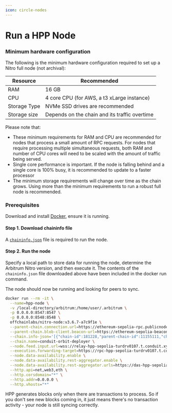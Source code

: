 ```yaml
---
icon: circle-nodes
---
```


# Run a HPP Node

### Minimum hardware configuration

The following is the minimum hardware configuration required to set up a Nitro full node (not archival):

| Resource     | Recommended                                   |
| ------------ | --------------------------------------------- |
| RAM          | 16 GB                                         |
| CPU          | 4 core CPU (for AWS, a t3 xLarge instance)    |
| Storage Type | NVMe SSD drives are recommended               |
| Storage size | Depends on the chain and its traffic overtime |

Please note that:

* These minimum requirements for RAM and CPU are recommended for nodes that process a small amount of RPC requests. For nodes that require processing multiple simultaneous requests, both RAM and number of CPU cores will need to be scaled with the amount of traffic being served.
* Single core performance is important. If the node is falling behind and a single core is 100% busy, it is recommended to update to a faster processor
* The minimum storage requirements will change over time as the chain grows. Using more than the minimum requirements to run a robust full node is recommended.

### Prerequisites

Download and install [Docker](https://www.docker.com/), ensure it is running.

#### Step 1. Download chaininfo file

A [`chaininfo.json`](https://api.conduit.xyz/file/getArbitrumChainInfo?network=3adca3f7-bd91-4535-aca7-7cce30c8d822\&organization=a5d362cc-9b26-4bd0-b658-08581b2e1481) file is required to run the node.

#### Step 2. Run the node

Specify a local path to store data for running the node, determine the Arbitrum Nitro version, and then execute it. The contents of the `chaininfo.json` file downloaded above have been included in the docker run command.

The node should now be running and looking for peers to sync.

```bash
docker run --rm -it \
  --name=hpp-node \
  -v /local-directory/arbitrum:/home/user/.arbitrum \
  -p 0.0.0.0:8547:8547 \
  -p 0.0.0.0:8548:8548 \
  offchainlabs/nitro-node:v3.6.7-a7c9f1e \
  --parent-chain.connection.url=https://ethereum-sepolia-rpc.publicnode.com \
  --parent-chain.blob-client.beacon-url=https://ethereum-sepolia-beacon-api.publicnode.com \
  --chain.info-json='[{"chain-id":181228,"parent-chain-id":11155111,"chain-name":"conduit-orbit-deployer","chain-config":{"chainId":181228,"homesteadBlock":0,"daoForkBlock":null,"daoForkSupport":true,"eip150Block":0,"eip150Hash":"0x0000000000000000000000000000000000000000000000000000000000000000","eip155Block":0,"eip158Block":0,"byzantiumBlock":0,"constantinopleBlock":0,"petersburgBlock":0,"istanbulBlock":0,"muirGlacierBlock":0,"berlinBlock":0,"londonBlock":0,"clique":{"period":0,"epoch":0},"arbitrum":{"EnableArbOS":true,"AllowDebugPrecompiles":false,"DataAvailabilityCommittee":true,"InitialArbOSVersion":32,"InitialChainOwner":"0x3324DC1E72Ee0C0D0483503B5d36A592bfC862D9","GenesisBlockNum":0}},"rollup":{"bridge":"0x1DDe0F57E7889B6866505634E58E3057b01dfed0","inbox":"0xAAD45a7bF65b43E56767CdE3Ab84A5433c714Afc","sequencer-inbox":"0x7A6398deA2adc6fe4A3cfBA3352840bB03e440d3","rollup":"0x60b33120F5572608CC33c5C3a40c992987B59Edc","validator-utils":"0x9d502DD38E6E7FBdd3b7e964345d544ec37f1D72","validator-wallet-creator":"0x684A827456373a0C0379B1C82BA31Ee5E4F88F62","deployed-at":8539104}}]' \
  --chain.name=conduit-orbit-deployer \
  --node.feed.input.url=wss://relay-hpp-sepolia-turdrv0107.t.conduit.xyz \
  --execution.forwarding-target=https://rpc-hpp-sepolia-turdrv0107.t.conduit.xyz \
  --node.data-availability.enable \
  --node.data-availability.rest-aggregator.enable \
  --node.data-availability.rest-aggregator.urls=https://das-hpp-sepolia-turdrv0107.t.conduit.xyz \
  --http.api=net,web3,eth \
  --http.corsdomain="*" \
  --http.addr=0.0.0.0 \
  --http.vhosts="*"
```

HPP generates blocks only when there are transactions to process. So if you don't see new blocks coming in, it just means there's no transaction activity - your node is still syncing correctly.
